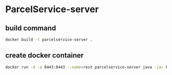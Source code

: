 # ParcelService-server

## build command
```sh
docker build -t parcelservice-server .
```

## create docker container
```sh
docker run -d -p 8443:8443 --name=rest parcelservice-server java -jar ParSer-Server-1.0.jar
```

